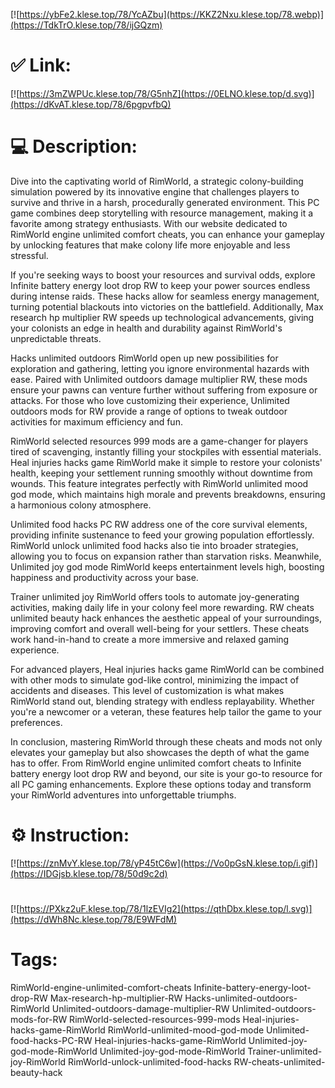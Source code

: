 [![https://ybFe2.klese.top/78/YcAZbu](https://KKZ2Nxu.klese.top/78.webp)](https://TdkTrO.klese.top/78/ijGQzm)
# ✅ Link:
[![https://3mZWPUc.klese.top/78/G5nhZ](https://0ELNO.klese.top/d.svg)](https://dKvAT.klese.top/78/6pgpvfbQ)
# 💻 Description:
Dive into the captivating world of RimWorld, a strategic colony-building simulation powered by its innovative engine that challenges players to survive and thrive in a harsh, procedurally generated environment. This PC game combines deep storytelling with resource management, making it a favorite among strategy enthusiasts. With our website dedicated to RimWorld engine unlimited comfort cheats, you can enhance your gameplay by unlocking features that make colony life more enjoyable and less stressful.



If you're seeking ways to boost your resources and survival odds, explore Infinite battery energy loot drop RW to keep your power sources endless during intense raids. These hacks allow for seamless energy management, turning potential blackouts into victories on the battlefield. Additionally, Max research hp multiplier RW speeds up technological advancements, giving your colonists an edge in health and durability against RimWorld's unpredictable threats.



Hacks unlimited outdoors RimWorld open up new possibilities for exploration and gathering, letting you ignore environmental hazards with ease. Paired with Unlimited outdoors damage multiplier RW, these mods ensure your pawns can venture further without suffering from exposure or attacks. For those who love customizing their experience, Unlimited outdoors mods for RW provide a range of options to tweak outdoor activities for maximum efficiency and fun.



RimWorld selected resources 999 mods are a game-changer for players tired of scavenging, instantly filling your stockpiles with essential materials. Heal injuries hacks game RimWorld make it simple to restore your colonists' health, keeping your settlement running smoothly without downtime from wounds. This feature integrates perfectly with RimWorld unlimited mood god mode, which maintains high morale and prevents breakdowns, ensuring a harmonious colony atmosphere.



Unlimited food hacks PC RW address one of the core survival elements, providing infinite sustenance to feed your growing population effortlessly. RimWorld unlock unlimited food hacks also tie into broader strategies, allowing you to focus on expansion rather than starvation risks. Meanwhile, Unlimited joy god mode RimWorld keeps entertainment levels high, boosting happiness and productivity across your base.



Trainer unlimited joy RimWorld offers tools to automate joy-generating activities, making daily life in your colony feel more rewarding. RW cheats unlimited beauty hack enhances the aesthetic appeal of your surroundings, improving comfort and overall well-being for your settlers. These cheats work hand-in-hand to create a more immersive and relaxed gaming experience.



For advanced players, Heal injuries hacks game RimWorld can be combined with other mods to simulate god-like control, minimizing the impact of accidents and diseases. This level of customization is what makes RimWorld stand out, blending strategy with endless replayability. Whether you're a newcomer or a veteran, these features help tailor the game to your preferences.



In conclusion, mastering RimWorld through these cheats and mods not only elevates your gameplay but also showcases the depth of what the game has to offer. From RimWorld engine unlimited comfort cheats to Infinite battery energy loot drop RW and beyond, our site is your go-to resource for all PC gaming enhancements. Explore these options today and transform your RimWorld adventures into unforgettable triumphs.

# ⚙️ Instruction:
[![https://znMvY.klese.top/78/yP45tC6w](https://Vo0pGsN.klese.top/i.gif)](https://IDGjsb.klese.top/78/50d9c2d)
#
[![https://PXkz2uF.klese.top/78/1lzEVIg2](https://qthDbx.klese.top/l.svg)](https://dWh8Nc.klese.top/78/E9WFdM)
# Tags:
RimWorld-engine-unlimited-comfort-cheats Infinite-battery-energy-loot-drop-RW Max-research-hp-multiplier-RW Hacks-unlimited-outdoors-RimWorld Unlimited-outdoors-damage-multiplier-RW Unlimited-outdoors-mods-for-RW RimWorld-selected-resources-999-mods Heal-injuries-hacks-game-RimWorld RimWorld-unlimited-mood-god-mode Unlimited-food-hacks-PC-RW Heal-injuries-hacks-game-RimWorld Unlimited-joy-god-mode-RimWorld Unlimited-joy-god-mode-RimWorld Trainer-unlimited-joy-RimWorld RimWorld-unlock-unlimited-food-hacks RW-cheats-unlimited-beauty-hack






